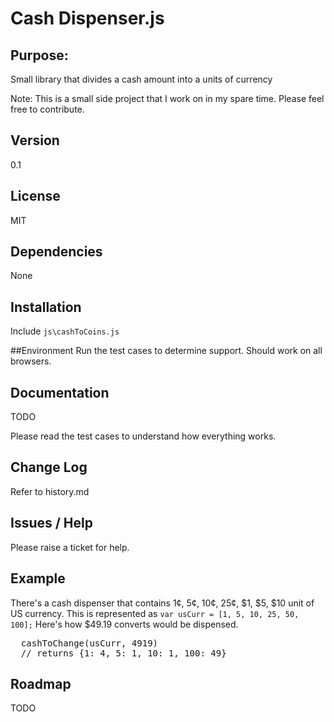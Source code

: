 Cash Dispenser.js
=================

## Purpose:
Small library that divides a cash amount into a units of currency

Note: 
This is a small side project that I work on in my spare time.
Please feel free to contribute.

## Version
0.1

## License
MIT

## Dependencies
None

## Installation
Include `js\cashToCoins.js`

<script src="js/cashToCoins.js"></script>

##Environment
Run the test cases to determine support. 
Should work on all browsers.

## Documentation
TODO

Please read the test cases to understand how everything works.

## Change Log
Refer to history.md

## Issues / Help
Please raise a ticket for help.

## Example 

There's a cash dispenser that contains 1¢, 5¢, 10¢, 25¢, $1, $5, $10 unit of US currency.
This is represented as `var usCurr = [1, 5, 10, 25, 50, 100];`
Here's how $49.19 converts would be dispensed.
<pre>
  cashToChange(usCurr, 4919)
  // returns {1: 4, 5: 1, 10: 1, 100: 49}
</pre>

## Roadmap
TODO
